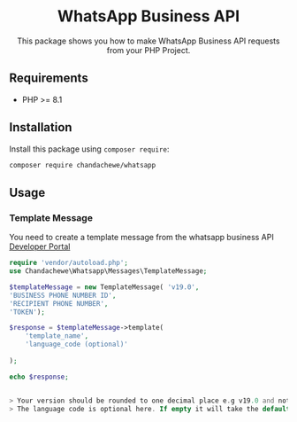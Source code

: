 <h1 align="center">WhatsApp Business API</h1>

<p align="center">
This package shows you how to make WhatsApp Business API requests from your PHP Project. 
</p>



## Requirements

- PHP >= 8.1

## Installation

Install this package using `composer require`:

```bash
composer require chandachewe/whatsapp 
```


## Usage 

### Template Message
You need to create a template message from the whatsapp business API [Developer Portal](https://developers.facebook.com/)

```php
require 'vendor/autoload.php';  
use Chandachewe\Whatsapp\Messages\TemplateMessage;

$templateMessage = new TemplateMessage( 'v19.0',
'BUSINESS PHONE NUMBER ID',
'RECIPIENT PHONE NUMBER',
'TOKEN');

$response = $templateMessage->template(   
    'template_name',
    'language_code (optional)'
   
);

echo $response;


> Your version should be rounded to one decimal place e.g v19.0 and not v19
> The language code is optional here. If empty it will take the default as en_US
